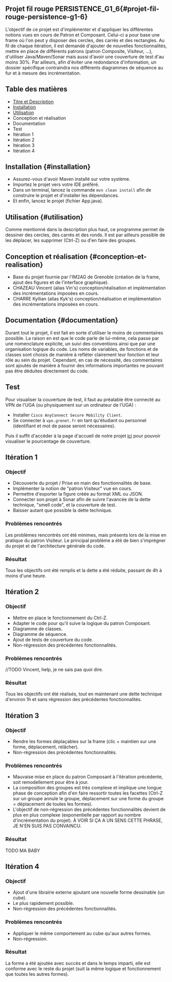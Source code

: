 ## **Projet fil rouge PERSISTENCE_G1_6**{#projet-fil-rouge-persistence-g1-6}

L'objectif de ce projet est d'implémenter et d'appliquer les différentes notions vues en cours de Patron et Composant. Celui-ci a pour base une frame où l'on peut y disposer des cercles, des carrés et des rectangles. Au fil de chaque itération, il est demandé d'ajouter de nouvelles fonctionnalités, mettre en place de différents patrons (patron Composite, Visiteur, ...), d'utiliser Java/Maven/Sonar mais aussi d'avoir une couverture de test d'au moins 30%. Par ailleurs, afin d'éviter une redondance d'information, un dossier spécifique contraindra nos différents diagrammes de séquence au fur et à mesure des incrémentation.

## Table des matières
- [Titre et Description](#projet-fil-rouge-persistence-g1-6)
- [Installation](#installation)
- [Utilisation](#utilisation)
- Conception et réalisation
- Documentation
- Test
- Itération 1
- Itération 2
- Itération 3
- Itération 4

## Installation {#installation}
- Assurez-vous d'avoir Maven installé sur votre système.
- Importez le projet vers votre IDE préféré.
- Dans un terminal, lancez la commande `mvn clean install` afin de construire le projet et d'installer les dépendances.
- Et enfin, lancez le projet (fichier App.java).

## Utilisation {#utilisation}
Comme mentionné dans la description plus haut, ce programme permet de dessiner des cercles, des carrés et des ronds. Il est par ailleurs possible de les déplacer, les supprimer (Ctrl-Z) ou d'en faire des groupes.

## Conception et réalisation {#conception-et-realisation}
- Base du projet fournie par l'IM2AG de Grenoble (création de la frame, ajout des figures et de l'interface graphique).
- CHAZEAU Vincent (alias Vin's) conception/réalisation et implémentation des incrémentations imposées en cours.
- CHARRE Kyllian (alias Kyk's) conception/réalisation et implémentation des incrémentations imposées en cours.

## Documentation {#documentation}
Durant tout le projet, il est fait en sorte d'utiliser le moins de commentaires possible. La raison en est que le code parle de lui-même, cela passe par une nomenclature explicite, un suivi des conventions ainsi que par une organisation logique du code. Les noms de variables, de fonctions et de classes sont choisis de manière à refléter clairement leur fonction et leur rôle au sein du projet. Cependant, en cas de nécessité, des commentaires sont ajoutés de manière à fournir des informations importantes ne pouvant pas être déduites directement du code.

## Test
Pour visualiser la couverture de test, il faut au préalable être connecté au VPN de l'UGA (ou physiquement sur un ordinateur de l'UGA) :
- Installer `Cisco AnyConnect Secure Mobility Client`.
- Se connecter à `vpn.grenet.fr` en tant qu'étudiant ou personnel (identifiant et mot de passe seront nécessaires).

Puis il suffit d'accéder à la page d'accueil de notre projet [ici](http://im2ag-sonar.u-ga.fr:9000/dashboard?id=fr.uga.miage.m1%3APersistence_g1_6) pour pouvoir visualiser le pourcentage de couverture.

## Itération 1

### Objectif

- Découverte du projet / Prise en main des fonctionnalités de base.
- Implémenter la notion de "patron Visiteur" vue en cours.
- Permettre d'exporter la figure créée au format XML ou JSON.
- Connecter son projet à Sonar afin de suivre l'avancée de la dette technique, "smell code", et la couverture de test.
- Baisser autant que possible la dette technique.

### Problèmes rencontrés

Les problèmes rencontrés ont été minimes, mais présents lors de la mise en pratique du patron Visiteur. Le principal problème a été de bien s'imprégner du projet et de l'architecture générale du code.

### Résultat

Tous les objectifs ont été remplis et la dette a été réduite, passant de 4h à moins d'une heure.

## Itération 2

### Objectif

- Mettre en place le fonctionnement du Ctrl-Z.
- Adapter le code pour qu'il suive la logique du patron Composant.
- Diagramme de classes.
- Diagramme de séquence.
- Ajout de tests de couverture du code.
- Non-régression des précédentes fonctionnalités.

### Problèmes rencontrés

//TODO Vincent, help, je ne sais pas quoi dire.

### Résultat

Tous les objectifs ont été réalisés, tout en maintenant une dette technique d'environ 1h et sans régression des précédentes fonctionnalités.

## Itération 3

### Objectif

- Rendre les formes déplaçables sur la frame (clic + maintien sur une forme, déplacement, relâcher).
- Non-régression des précédentes fonctionnalités.

### Problèmes rencontrés

- Mauvaise mise en place du patron Composant à l'itération précédente, soit remodellement pour être à jour.
- La composition des groupes est très complexe et implique une longue phase de conception afin d'en faire ressortir toutes les facettes (Ctrl-Z sur un groupe annule le groupe, déplacement sur une forme du groupe = déplacement de toutes les formes).
- L'objectif de non-régression des précédentes fonctionnalités devient de plus en plus complexe (exponentielle par rapport au nombre d'incrémentation du projet). À VOIR SI ÇA A UN SENS CETTE PHRASE, JE N'EN SUIS PAS CONVAINCU.

### Résultat

TODO MA BABY

## Itération 4

### Objectif

- Ajout d'une librairie externe ajoutant une nouvelle forme dessinable (un cube).
- Le plus rapidement possible.
- Non-régression des précédentes fonctionnalités.

### Problèmes rencontrés

- Appliquer le même comportement au cube qu'aux autres formes.
- Non-régression.

### Résultat

La forme a été ajoutée avec succès et dans le temps imparti, elle est conforme avec le reste du projet (suit la même logique et fonctionnement que toutes les autres formes).
```
